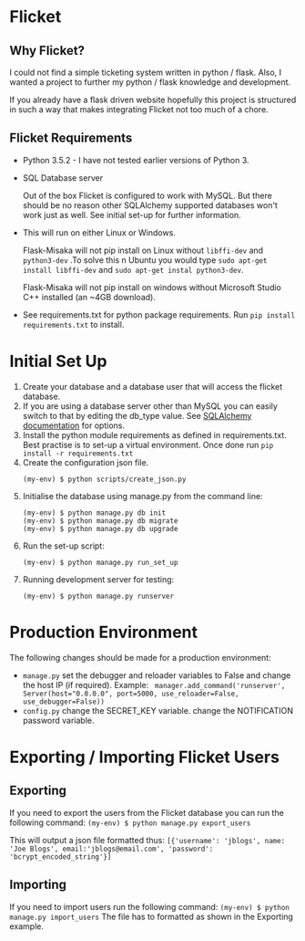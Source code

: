 # Flicket

## Why Flicket?
I could not find a simple ticketing system written in python / flask. 
Also, I wanted a project to further my python / flask knowledge and development. 

If you already have a flask driven website hopefully this project is structured
in such a way that makes integrating Flicket not too much of a chore.

## Flicket Requirements
* Python 3.5.2 - I have not tested earlier versions of Python 3.
* SQL Database server

     Out of the box Flicket is configured to work with MySQL. But there 
     should be no reason other SQLAlchemy supported databases won't work
     just as well. See initial set-up for further information.
  

* This will run on either Linux or Windows.

    Flask-Misaka will not pip install on Linux without `libffi-dev` and `python3-dev` .To solve this
    n Ubuntu you would type `sudo apt-get install libffi-dev` and `sudo apt-get instal python3-dev`.
    
    Flask-Misaka will not pip install on windows without Microsoft Studio C++ 
    installed (an ~4GB download).
* See requirements.txt for python package requirements. Run `pip install requirements.txt` to install.


# Initial Set Up
1. Create your database and a database user that will access the flicket
database.
2. If you are using a database server other than MySQL you can easily 
switch to that by editing the db_type value. See [SQLAlchemy documentation](http://docs.sqlalchemy.org/en/latest/core/engines.html) 
for options.
3. Install the python module requirements as defined in requirements.txt. 
Best practise is to set-up a virtual environment. Once done run `pip install -r requirements.txt`
4. Create the configuration json file.
    ```
    (my-env) $ python scripts/create_json.py
    ```
4. Initialise the database using manage.py from the command line:
    ```
    (my-env) $ python manage.py db init
    (my-env) $ python manage.py db migrate
    (my-env) $ python manage.py db upgrade
    ```
5. Run the set-up script:
    ```
    (my-env) $ python manage.py run_set_up
    ```
5. Running development server for testing:
    ```
    (my-env) $ python manage.py runserver
    ```
    
# Production Environment
The following changes should be made for a production environment:

* `manage.py` set the debugger and reloader variables to False and change the host IP (if required). Example: `
manager.add_command('runserver', Server(host="0.0.0.0", port=5000, use_reloader=False, use_debugger=False))`
* `config.py` change the SECRET_KEY variable. change the NOTIFICATION password variable. 

# Exporting / Importing Flicket Users
## Exporting
If you need to export the users from the Flicket database you can run the following command:
    ```
    (my-env) $ python manage.py export_users
    ```
    
This will output a json file formatted thus:
    ```
    [{'username': 'jblogs', name: 'Joe Blogs', email:'jblogs@email.com', 'password': 'bcrypt_encoded_string'}]
    ```
## Importing
If you need to import users run the following command:
    ```
    (my-env) $ python manage.py import_users
    ```
The file has to formatted as shown in the Exporting example.


